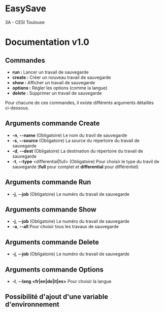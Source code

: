 # EasySave
3A - CESI Toulouse

# Documentation v1.0

## Commandes
  - **run :**      Lancer un travail de sauvegarde
  - **create :**   Créer un nouveau travail de sauvegarde
  - **show :**     Afficher un travail de sauvegarde
  - **options :**  Régler les options (comme la langue)
  - **delete :**   Supprimer un travail de sauvegarde

Pour chacune de ces commandes, il existe différents arguments détaillés ci-dessous.

## Arguments commande Create
  - **-n**, **--name** (Obligatoire)                      Le nom du travil de sauvegarde
  - **-s**, **--source** (Obligatoire)                    La source du répertoire du travail de sauvegarde
  - **-d**, **--dest** (Obligatoire)                      La destination du répertoire du travail de sauvegarde
  - **-t**, **--type** <differential|full> (Obligatoire)  Pour choisir le type du travil de sauvegarde (**full** pour complet et **differential** pour différentiel)

## Arguments commande Run
  - **-j**, **--job** (Obligatoire)                      Le numéro du travail de sauvegarde
  
## Arguments commande Show
  - **-j**, **--job** (Obligatoire)                      Le numéro du travail de sauvegarde
  - **-a**, **--all**                                    Pour choisir tous les travaux de sauvegarde

## Arguments commande Delete 
  - **-j**, **--job** (Obligatoire)                      Le numéro du travail de sauvegarde
    
## Arguments commande Options
  - **-l**, **--lang <fr|en|de|it|es>**                  Pour choisir la langue

## Possibilité d'ajout d'une variable d'environnement

